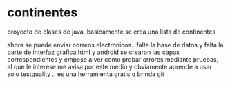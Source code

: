 # continentes
proyecto de clases de java, basicamente se crea una lista de continentes

ahora se puede enviar correos electronicos..
falta la base de datos y falta la parte de interfaz grafica  html y android
se crearon las capas correspondientes y  empese a ver como probar errores mediante pruebas, al que le interese me avisa por este medio y obviamente aprende a usar solo  testquality .. es una herramienta gratis q brinda git
